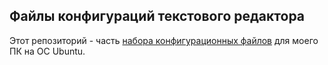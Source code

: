 ## Файлы конфигураций текстового редактора

Этот репозиторий - часть
[набора конфигурационных файлов](https://github.com/chikh-chikh/re_inst) для моего ПК на ОС Ubuntu.
